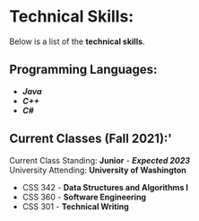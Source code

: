 # Technical Skills:

Below is a list of the **technical skills**.

## Programming Languages:
* _**Java**_ 
* _**C++**_
* _**C#**_

## Current Classes (Fall 2021):'

Current Class Standing: **Junior** - _**Expected 2023**_     
University Attending: **University of Washington**

* CSS 342 - **Data Structures and Algorithms I**
* CSS 360 - **Software Engineering**
* CSS 301 - **Technical Writing**
